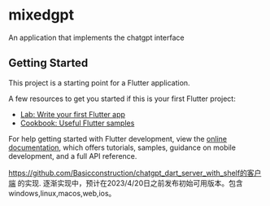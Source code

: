 # mixedgpt

An application that implements the chatgpt interface

## Getting Started

This project is a starting point for a Flutter application.

A few resources to get you started if this is your first Flutter project:

- [Lab: Write your first Flutter app](https://docs.flutter.dev/get-started/codelab)
- [Cookbook: Useful Flutter samples](https://docs.flutter.dev/cookbook)

For help getting started with Flutter development, view the
[online documentation](https://docs.flutter.dev/), which offers tutorials,
samples, guidance on mobile development, and a full API reference.

https://github.com/Basicconstruction/chatgpt_dart_server_with_shelf的客户端
的实现. 逐渐实现中，预计在2023/4/20日之前发布初始可用版本。包含windows,linux,macos,web,ios。